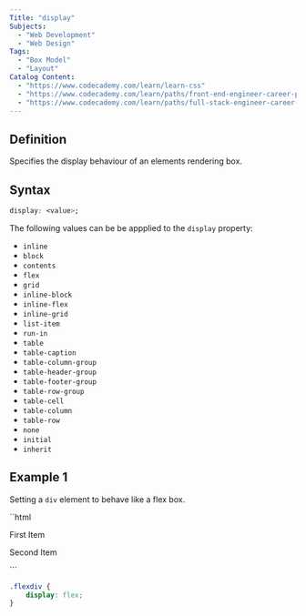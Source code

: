 ```yaml
---
Title: "display"
Subjects:
  - "Web Development"
  - "Web Design"
Tags:
  - "Box Model"
  - "Layout"
Catalog Content:
  - "https://www.codecademy.com/learn/learn-css"
  - "https://www.codecademy.com/learn/paths/front-end-engineer-career-path"
  - "https://www.codecademy.com/learn/paths/full-stack-engineer-career-path"
---
```


## Definition 

Specifies the display behaviour of an elements rendering box.

## Syntax

```css
display: <value>;
```

The following values can be be appplied to the `display` property: 

- `inline`
- `block`
- `contents`
- `flex`
- `grid`
- `inline-block`
- `inline-flex`
- `inline-grid`
- `list-item`
- `run-in`
- `table`
- `table-caption`
- `table-column-group`
- `table-header-group`
- `table-footer-group`
- `table-row-group`
- `table-cell`
- `table-column`
- `table-row`
- `none`
- `initial`
- `inherit`

## Example 1

Setting a `div` element to behave like a flex box.

``html
<div class="flexdiv">
    <p>First Item</p>
    <p>Second Item</p>
</div>
```

```css
.flexdiv {
    display: flex;
}
```